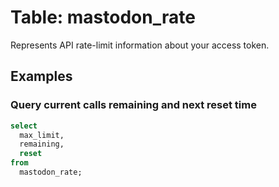 # Table: mastodon_rate

Represents API rate-limit information about your access token.

## Examples

### Query current calls remaining and next reset time

```sql
select
  max_limit,
  remaining,
  reset
from
  mastodon_rate;
```
